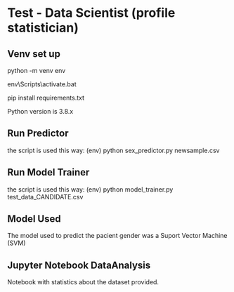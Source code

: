# Test - Data Scientist (profile statistician)

## Venv set up

python -m venv env

env\Scripts\activate.bat

pip install requirements.txt

Python version is 3.8.x

## Run Predictor

the script is used this way:
        (env) python sex_predictor.py newsample.csv

## Run Model Trainer

the script is used this way:
        (env) python model_trainer.py test_data_CANDIDATE.csv


## Model Used

The model used to predict the pacient gender was a Suport Vector Machine (SVM)


## Jupyter Notebook DataAnalysis

Notebook with statistics about the dataset provided.